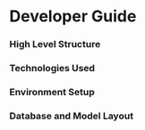 # Developer Guide
### High Level Structure
### Technologies Used
### Environment Setup
### Database and Model Layout
